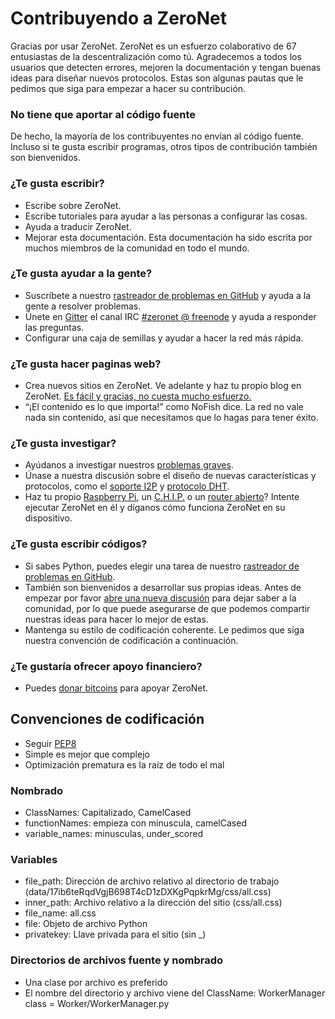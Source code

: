 # Contribuyendo a ZeroNet

Gracias por usar ZeroNet. ZeroNet es un esfuerzo colaborativo de 67 entusiastas de la descentralización como tú. Agradecemos a todos los usuarios que detecten errores, mejoren la documentación y tengan buenas ideas para diseñar nuevos protocolos. Estas son algunas pautas que le pedimos que siga para empezar a hacer su contribución.

### No tiene que aportar al código fuente

De hecho, la mayoría de los contribuyentes no envían al código fuente. Incluso si te gusta escribir programas, otros tipos de contribución también son bienvenidos.

### ¿Te gusta escribir?

- Escribe sobre ZeroNet.
- Escribe tutoriales para ayudar a las personas a configurar las cosas.
- Ayuda a traducir ZeroNet.
- Mejorar esta documentación. Esta documentación ha sido escrita por muchos miembros de la comunidad en todo el mundo.

### ¿Te gusta ayudar a la gente?

- Suscríbete a nuestro [rastreador de problemas en GitHub](https://github.com/HelloZeroNet/ZeroNet/issues) y ayuda a la gente a resolver problemas.
- Únete en [Gitter](https://gitter.im/HelloZeroNet/ZeroNet) el canal IRC [#zeronet @ freenode](https://kiwiirc.com/client/irc.freenode.net/zeronet) y ayuda a responder las preguntas.
- Configurar una caja de semillas y ayudar a hacer la red más rápida.

### ¿Te gusta hacer paginas web?

- Crea nuevos sitios en ZeroNet. Ve adelante y haz tu propio blog en ZeroNet. [Es fácil y gracias, no cuesta mucho esfuerzo.](../usando_zeronet/crear_nuevo_sitio.md)
- “¡El contenido es lo que importa!” como NoFish dice. La red no vale nada sin contenido, así que necesitamos que lo hagas para tener éxito.

### ¿Te gusta investigar?

- Ayúdanos a investigar nuestros [problemas graves](https://github.com/HelloZeroNet/ZeroNet/labels/help%20wanted).
- Únase a nuestra discusión sobre el diseño de nuevas características y protocolos, como el [soporte I2P](https://github.com/HelloZeroNet/ZeroNet/issues/45) y [protocolo DHT](https://github.com/HelloZeroNet/ZeroNet/issues/57).
- Haz tu propio [Raspberry Pi](https://github.com/HelloZeroNet/ZeroNet#linux-terminal), un [C.H.I.P.](http://127.0.0.1:43110/Blog.ZeroNetwork.bit/?Post:94:Running+ZeroNet+on+a+$9%C2%A0computer) o un [router abierto](https://github.com/HelloZeroNet/ZeroNet/issues/783)? Intente ejecutar ZeroNet en él y díganos cómo funciona ZeroNet en su dispositivo.

### ¿Te gusta escribir códigos?

- Si sabes Python, puedes elegir una tarea de nuestro [rastreador de problemas en GitHub](https://github.com/HelloZeroNet/ZeroNet/issues).
- También son bienvenidos a desarrollar sus propias ideas. Antes de empezar por favor [abre una nueva discusión](https://github.com/HelloZeroNet/ZeroNet/issues/new) para dejar saber a la comunidad, por lo que puede asegurarse de que podemos compartir nuestras ideas para hacer lo mejor de estas.
- Mantenga su estilo de codificación coherente. Le pedimos que siga nuestra convención de codificación a continuación.

### ¿Te gustaría ofrecer apoyo financiero?

- Puedes [donar bitcoins](donar.md) para apoyar ZeroNet.


## Convenciones de codificación

 - Seguir [PEP8](https://www.python.org/dev/peps/pep-0008/)
 - Simple es mejor que complejo
 - Optimización prematura es la raíz de todo el mal

### Nombrado

 - ClassNames: Capitalizado, CamelCased
 - functionNames: empieza con minuscula, camelCased
 - variable_names: minusculas, under_scored

### Variables

 - file_path: Dirección de archivo relativo al directorio de trabajo (data/17ib6teRqdVgjB698T4cD1zDXKgPqpkrMg/css/all.css)
 - inner_path: Archivo relativo a la dirección del sitio (css/all.css)
 - file_name: all.css
 - file: Objeto de archivo Python
 - privatekey: Llave privada para el sitio (sin _)

### Directorios de archivos fuente y nombrado

 - Una clase por archivo es preferido
 - El nombre del directorio y archivo viene del ClassName: WorkerManager class = Worker/WorkerManager.py
